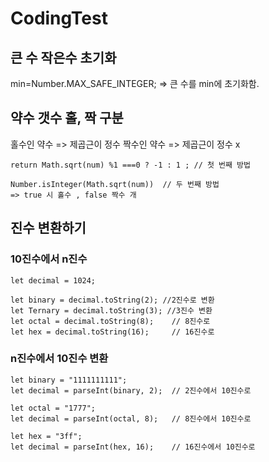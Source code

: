 # CodingTest
## 큰 수 작은수 초기화
min=Number.MAX_SAFE_INTEGER; => 큰 수를 min에 초기화함. 

## 약수 갯수 홀, 짝 구분
 홀수인 약수 => 제곱근이 정수 
 짝수인 약수 => 제곱근이 정수 x
 ```
return Math.sqrt(num) %1 ===0 ? -1 : 1 ; // 첫 번째 방법  
 ```
 ```
Number.isInteger(Math.sqrt(num))  // 두 번째 방법 
=> true 시 홀수 , false 짝수 개 
 ```

 ## 진수 변환하기
 ### 10진수에서 n진수
 ```
let decimal = 1024; 

let binary = decimal.toString(2); //2진수로 변환
let Ternary = decimal.toString(3); //3진수 변환
let octal = decimal.toString(8);	// 8진수로
let hex = decimal.toString(16);		// 16진수로
 ```

 ### n진수에서 10진수 변환
 ```
let binary = "1111111111";
let decimal = parseInt(binary, 2);	// 2진수에서 10진수로

let octal = "1777";
let decimal = parseInt(octal, 8);	// 8진수에서 10진수로

let hex = "3ff";
let decimal = parseInt(hex, 16);	// 16진수에서 10진수로
 ```